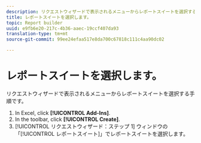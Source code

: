 ```yaml
---
description: リクエストウィザードで表示されるメニューからレポートスイートを選択する手順です。
title: レポートスイートを選択します。
topic: Report builder
uuid: e9fb6e20-217c-4b36-aaec-19ccf407da93
translation-type: tm+mt
source-git-commit: 99ee24efaa517e8da700c67818c111c4aa90dc02

---
```



# レポートスイートを選択します。

リクエストウィザードで表示されるメニューからレポートスイートを選択する手順です。

1. In Excel, click **[!UICONTROL Add-Ins]**.
1. In the toolbar, click **[!UICONTROL Create]**.
1. [!UICONTROL リクエストウィザード：ステップ 1] ウィンドウの「[!UICONTROL レポートスイート]」でレポートスイートを選択します。
